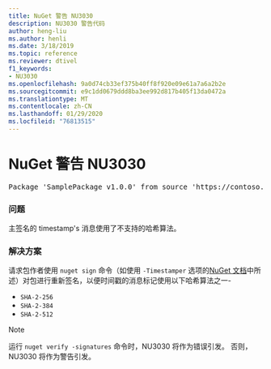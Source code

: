 ```yaml
---
title: NuGet 警告 NU3030
description: NU3030 警告代码
author: heng-liu
ms.author: henli
ms.date: 3/18/2019
ms.topic: reference
ms.reviewer: dtivel
f1_keywords:
- NU3030
ms.openlocfilehash: 9a0d74cb33ef375b40ff8f920e09e61a7a6a2b2e
ms.sourcegitcommit: e9c1dd0679ddd8ba3ee992d817b405f13da0472a
ms.translationtype: MT
ms.contentlocale: zh-CN
ms.lasthandoff: 01/29/2020
ms.locfileid: "76813515"
---
```

# <a name="nuget-warning-nu3030"></a>NuGet 警告 NU3030

<pre>Package 'SamplePackage v1.0.0' from source 'https://contoso.com/index.json': The primary signature's timestamp's message imprint uses an unsupported hash algorithm.</pre>

### <a name="issue"></a>问题

主签名的 timestamp's 消息使用了不支持的哈希算法。  


### <a name="solution"></a>解决方案

请求包作者使用 `nuget sign` 命令（如使用 `-Timestamper` 选项的[NuGet 文档](../../create-packages/sign-a-package.md)中所述）对包进行重新签名，以便时间戳的消息标记使用以下哈希算法之一-
* `SHA-2-256`
* `SHA-2-384`
* `SHA-2-512`


> [!Note]
> 运行 `nuget verify -signatures` 命令时，NU3030 将作为错误引发。 否则，NU3030 将作为警告引发。
